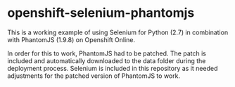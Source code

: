 # openshift-selenium-phantomjs
This is a working example of using Selenium for Python (2.7) in combination with PhantomJS (1.9.8) on Openshift Online.

In order for this to work, PhantomJS had to be patched. The patch is included and automatically downloaded to the data folder during the deployment process. Selenium is included in this repository as it needed adjustments for the patched version of PhantomJS to work.

